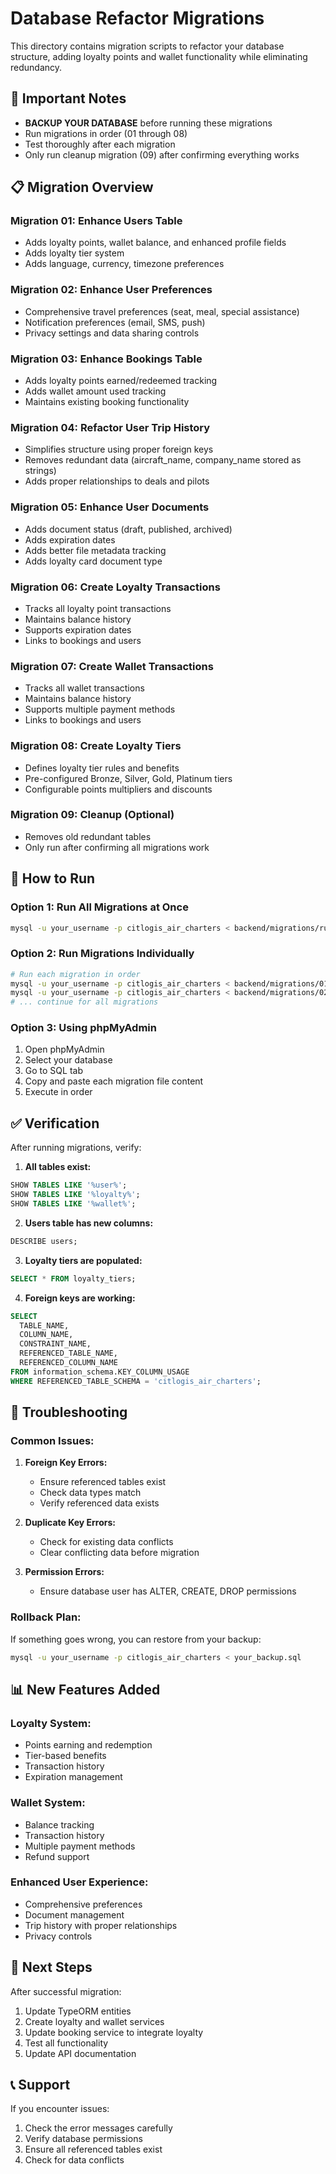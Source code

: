 # Database Refactor Migrations

This directory contains migration scripts to refactor your database structure, adding loyalty points and wallet functionality while eliminating redundancy.

## 🚨 Important Notes

- **BACKUP YOUR DATABASE** before running these migrations
- Run migrations in order (01 through 08)
- Test thoroughly after each migration
- Only run cleanup migration (09) after confirming everything works

## 📋 Migration Overview

### Migration 01: Enhance Users Table
- Adds loyalty points, wallet balance, and enhanced profile fields
- Adds loyalty tier system
- Adds language, currency, timezone preferences

### Migration 02: Enhance User Preferences
- Comprehensive travel preferences (seat, meal, special assistance)
- Notification preferences (email, SMS, push)
- Privacy settings and data sharing controls

### Migration 03: Enhance Bookings Table
- Adds loyalty points earned/redeemed tracking
- Adds wallet amount used tracking
- Maintains existing booking functionality

### Migration 04: Refactor User Trip History
- Simplifies structure using proper foreign keys
- Removes redundant data (aircraft_name, company_name stored as strings)
- Adds proper relationships to deals and pilots

### Migration 05: Enhance User Documents
- Adds document status (draft, published, archived)
- Adds expiration dates
- Adds better file metadata tracking
- Adds loyalty card document type

### Migration 06: Create Loyalty Transactions
- Tracks all loyalty point transactions
- Maintains balance history
- Supports expiration dates
- Links to bookings and users

### Migration 07: Create Wallet Transactions
- Tracks all wallet transactions
- Maintains balance history
- Supports multiple payment methods
- Links to bookings and users

### Migration 08: Create Loyalty Tiers
- Defines loyalty tier rules and benefits
- Pre-configured Bronze, Silver, Gold, Platinum tiers
- Configurable points multipliers and discounts

### Migration 09: Cleanup (Optional)
- Removes old redundant tables
- Only run after confirming all migrations work

## 🚀 How to Run

### Option 1: Run All Migrations at Once
```bash
mysql -u your_username -p citlogis_air_charters < backend/migrations/run-all-migrations.sql
```

### Option 2: Run Migrations Individually
```bash
# Run each migration in order
mysql -u your_username -p citlogis_air_charters < backend/migrations/01-enhance-users-table.sql
mysql -u your_username -p citlogis_air_charters < backend/migrations/02-enhance-user-preferences.sql
# ... continue for all migrations
```

### Option 3: Using phpMyAdmin
1. Open phpMyAdmin
2. Select your database
3. Go to SQL tab
4. Copy and paste each migration file content
5. Execute in order

## ✅ Verification

After running migrations, verify:

1. **All tables exist:**
```sql
SHOW TABLES LIKE '%user%';
SHOW TABLES LIKE '%loyalty%';
SHOW TABLES LIKE '%wallet%';
```

2. **Users table has new columns:**
```sql
DESCRIBE users;
```

3. **Loyalty tiers are populated:**
```sql
SELECT * FROM loyalty_tiers;
```

4. **Foreign keys are working:**
```sql
SELECT 
  TABLE_NAME,
  COLUMN_NAME,
  CONSTRAINT_NAME,
  REFERENCED_TABLE_NAME,
  REFERENCED_COLUMN_NAME
FROM information_schema.KEY_COLUMN_USAGE
WHERE REFERENCED_TABLE_SCHEMA = 'citlogis_air_charters';
```

## 🔧 Troubleshooting

### Common Issues:

1. **Foreign Key Errors:**
   - Ensure referenced tables exist
   - Check data types match
   - Verify referenced data exists

2. **Duplicate Key Errors:**
   - Check for existing data conflicts
   - Clear conflicting data before migration

3. **Permission Errors:**
   - Ensure database user has ALTER, CREATE, DROP permissions

### Rollback Plan:
If something goes wrong, you can restore from your backup:
```bash
mysql -u your_username -p citlogis_air_charters < your_backup.sql
```

## 📊 New Features Added

### Loyalty System:
- Points earning and redemption
- Tier-based benefits
- Transaction history
- Expiration management

### Wallet System:
- Balance tracking
- Transaction history
- Multiple payment methods
- Refund support

### Enhanced User Experience:
- Comprehensive preferences
- Document management
- Trip history with proper relationships
- Privacy controls

## 🎯 Next Steps

After successful migration:
1. Update TypeORM entities
2. Create loyalty and wallet services
3. Update booking service to integrate loyalty
4. Test all functionality
5. Update API documentation

## 📞 Support

If you encounter issues:
1. Check the error messages carefully
2. Verify database permissions
3. Ensure all referenced tables exist
4. Check for data conflicts 